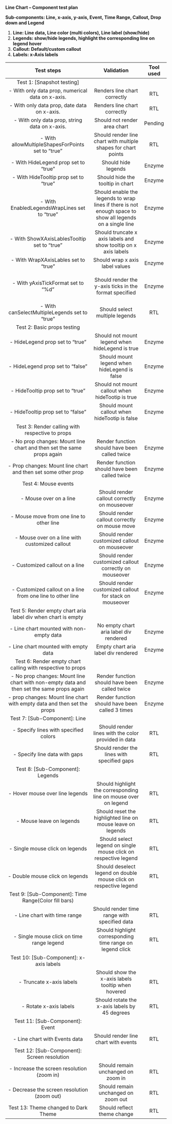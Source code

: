 **Line Chart – Component test plan**

**Sub-components: Line, x-axis, y-axis, Event, Time Range, Callout, Drop down and Legend**

1. **Line: Line data, Line color (multi colors), Line label (show/hide)**
1. **Legends: show/hide legends, highlight the corresponding line on legend hover**
1. **Callout: Default/custom callout**
1. **Labels: x-Axis labels**

|                                      **Test steps**                                       |                                              **Validation**                                               | **Tool used** |
| :---------------------------------------------------------------------------------------: | :-------------------------------------------------------------------------------------------------------: | :-----------: |
|                                Test 1: [Snapshot testing]                                 |                                                                                                           |               |
|                     - With only data prop, numerical data on x-axis.                      |                                       Renders line chart correctly                                        |      RTL      |
|                        - With only data prop, date data on x-axis.                        |                                       Renders line chart correctly                                        |      RTL      |
|                       - With only data prop, string data on x-axis.                       |                                       Should not render area chart                                        |    Pending    |
|                     - With allowMultipleShapesForPoints set to “true”                     |                      Should render line chart with multiple shapes for chart points                       |      RTL      |
|                           - With HideLegend prop set to “true”                            |                                            Should hide legends                                            |    Enzyme     |
|                           - With HideTooltip prop set to “true”                           |                                     Should hide the tooltip in chart                                      |    Enzyme     |
|                       - With EnabledLegendsWrapLines set to “true”                        | Should enable the legends to wrap lines if there is not enough space to show all legends on a single line |    Enzyme     |
|                        - With ShowXAxisLablesTooltip set to “true”                        |                      Should truncate x axis labels and show tooltip on x axis labels                      |    Enzyme     |
|                           - With WrapXAxisLables set to “true”                            |                                      Should wrap x axis label values                                      |    Enzyme     |
|                            - With yAxisTickFormat set to “%d”                             |                   <p>Should render the y-axis ticks in the format specified</p><p></p>                    |    Enzyme     |
|                       - With canSelectMultipleLegends set to “true”                       |                                      Should select multiple legends                                       |      RTL      |
|                                Test 2: Basic props testing                                |                                                                                                           |               |
|                              - HideLegend prop set to “true”                              |                              Should not mount legend when hideLegend is true                              |    Enzyme     |
|                             - HideLegend prop set to “false”                              |                               Should mount legend when hideLegend is false                                |    Enzyme     |
|                             - HideTooltip prop set to “true”                              |                             Should not mount callout when hideTootip is true                              |    Enzyme     |
|                             - HideTooltip prop set to “false”                             |                               Should mount callout when hideTootip is false                               |    Enzyme     |
|                      Test 3: Render calling with respective to props                      |                                                                                                           |               |
|           - No prop changes: Mount line chart and then set the same props again           |                               Render function should have been called twice                               |    Enzyme     |
|               - Prop changes: Mount line chart and then set some other prop               |                               Render function should have been called twice                               |    Enzyme     |
|                                   Test 4: Mouse events                                    |                                                                                                           |               |
|                                  - Mouse over on a line                                   |                               Should render callout correctly on mouseover                                |    Enzyme     |
|                         - Mouse move from one line to other line                          |                               Should render callout correctly on mouse move                               |    Enzyme     |
|                      - Mouse over on a line with customized callout                       |                               Should render customized callout on mouseover                               |    Enzyme     |
|                              - Customized callout on a line                               |                          Should render customized callout correctly on mouseover                          |    Enzyme     |
|                - Customized callout on a line from one line to other line                 |                          Should render customized callout for stack on mouseover                          |    Enzyme     |
|               Test 5: Render empty chart aria label div when chart is empty               |                                                                                                           |               |
|                         - Line chart mounted with non-empty data                          |                                  No empty chart aria label div rendered                                   |    Enzyme     |
|                           - Line chart mounted with empty data                            |                                    Empty chart aria label div rendered                                    |    Enzyme     |
|                Test 6: Render empty chart calling with respective to props                |                                                                                                           |               |
| - No prop changes: Mount line chart with non-empty data and then set the same props again |                               Render function should have been called twice                               |    Enzyme     |
|          - prop changes: Mount line chart with empty data and then set the props          |                              Render function should have been called 3 times                              |    Enzyme     |
|                               Test 7: [Sub-Component]: Line                               |                                                                                                           |               |
|                           - Specify lines with specified colors                           |                            Should render lines with the color provided in data                            |      RTL      |
|                               - Specify line data with gaps                               |                                Should render the lines with specified gaps                                |      RTL      |
|                             Test 8: [Sub-Component]: Legends                              |                                                                                                           |               |
|                              - Hover mouse over line legends                              |                      Should highlight the corresponding line on mouse over on legend                      |      RTL      |
|                                 - Mouse leave on legends                                  |                        Should reset the highlighted line on mouse leave on legends                        |      RTL      |
|                              - Single mouse click on legends                              |                      Should select legend on single mouse click on respective legend                      |      RTL      |
|                              - Double mouse click on legends                              |                     Should deselect legend on double mouse click on respective legend                     |      RTL      |
|                   Test 9: [Sub-Component]: Time Range(Color fill bars)                    |                                                                                                           |               |
|                               - Line chart with time range                                |                               Should render time range with specified data                                |      RTL      |
|                         - Single mouse click on time range legend                         |                         Should highlight corresponding time range on legend click                         |      RTL      |
|                          Test 10: [Sub-Component]: x-axis labels                          |                                                                                                           |               |
|                                 - Truncate x-axis labels                                  |                            Should show the x-axis labels tooltip when hovered                             |      RTL      |
|                                  - Rotate x-axis labels                                   |                               Should rotate the x-axis labels by 45 degrees                               |      RTL      |
|                              Test 11: [Sub-Component]: Event                              |                                                                                                           |               |
|                               - Line chart with Events data                               |                                   Should render line chart with events                                    |      RTL      |
|                        Test 12: [Sub-Component]: Screen resolution                        |                                                                                                           |               |
|                        - Increase the screen resolution (zoom in)                         |                                    Should remain unchanged on zoom in                                     |      RTL      |
|                        - Decrease the screen resolution (zoom out)                        |                                    Should remain unchanged on zoom out                                    |      RTL      |
|                           Test 13: Theme changed to Dark Theme                            |                                        Should reflect theme change                                        |      RTL      |
